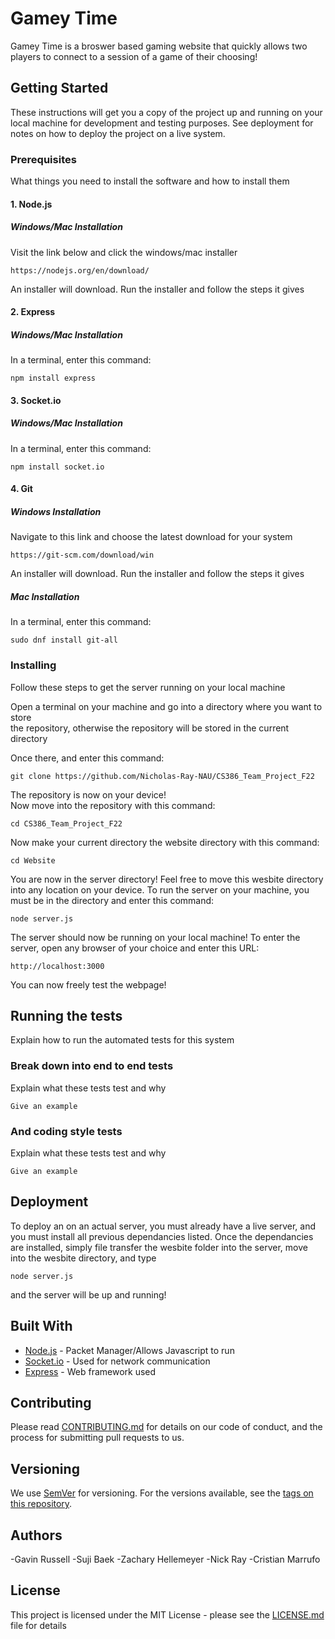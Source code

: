 # Gamey Time

Gamey Time is a broswer based gaming website that quickly allows two players to connect to a session of a game of their choosing!

## Getting Started

These instructions will get you a copy of the project up and running on your local machine for development and testing purposes. See deployment for notes on how to deploy the project on a live system.

### Prerequisites

What things you need to install the software and how to install them


#### 1. Node.js

##### Windows/Mac Installation

Visit the link below and click the windows/mac installer
```
https://nodejs.org/en/download/
```
An installer will download. Run the installer and follow the steps it gives


#### 2. Express

##### Windows/Mac Installation

In a terminal, enter this command:
```
npm install express
```


#### 3. Socket.io

##### Windows/Mac Installation
In a terminal, enter this command:
```
npm install socket.io
```


#### 4. Git

##### Windows Installation
Navigate to this link and choose the latest download for your system
```
https://git-scm.com/download/win
```
An installer will download. Run the installer and follow the steps it gives
  

##### Mac Installation
In a terminal, enter this command:
```
sudo dnf install git-all
```


### Installing

Follow these steps to get the server running on your local machine

Open a terminal on your machine and go into a directory where you want to store  
the repository, otherwise the repository will be stored in the current directory  
  
Once there, and enter this command:
```
git clone https://github.com/Nicholas-Ray-NAU/CS386_Team_Project_F22
```
The repository is now on your device!  
Now move into the repository with this command:
```
cd CS386_Team_Project_F22
```
Now make your current directory the website directory with this command:
```
cd Website
```
You are now in the server directory! Feel free to move this wesbite directory into any location on your device.
To run the server on your machine, you must be in the directory and enter this command:
```
node server.js
```
The server should now be running on your local machine!
To enter the server, open any browser of your choice and enter this URL:
```
http://localhost:3000
```
You can now freely test the webpage!


## Running the tests

Explain how to run the automated tests for this system

### Break down into end to end tests

Explain what these tests test and why

```
Give an example
```

### And coding style tests

Explain what these tests test and why

```
Give an example
```

## Deployment

To deploy an on an actual server, you must already have a live server, and you must install all previous dependancies listed.
Once the dependancies are installed, simply file transfer the wesbite folder into the server, move into the wesbite directory,
and type
```
node server.js
```
and the server will be up and running!
  
  
## Built With

* [Node.js](https://nodejs.org/en/) - Packet Manager/Allows Javascript to run
* [Socket.io](https://socket.io/) - Used for network communication
* [Express](https://expressjs.com/) - Web framework used

## Contributing

Please read [CONTRIBUTING.md](CONTRIBUTING.md) for details on our code of conduct, and the process for submitting pull requests to us.

## Versioning

We use [SemVer](http://semver.org/) for versioning. For the versions available, see the [tags on this repository](https://github.com/your/project/tags). 

## Authors

-Gavin Russell
-Suji Baek
-Zachary Hellemeyer
-Nick Ray
-Cristian Marrufo

## License

This project is licensed under the MIT License - please see the [LICENSE.md](LICENSE.md) file for details
